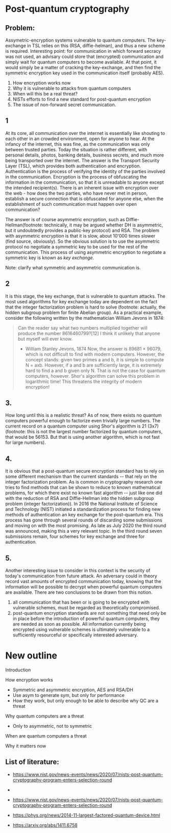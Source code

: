 # Post-quantum cryptography
## Problem:
Assymetric-encryption systems vulnerable to quantum computers.
The key-exchange in TSL relies on this (RSA, diffie-helman), and thus a new scheme is required.
Interesting point: for communication in which forward secracy was not used, an advisary could store that (encrypted) communication and simply wait for quantum computers to become available.
At that point, it would simply be a matter of cracking the key-exchange, and then find the symmetric encryption key used in the communication itself (probably AES).


1. How encryption works now
2. Why it is vulnerable to attacks from quantum computers
3. When will this be a real threat?
4. NISTs efforts to find a new standard for post-quantum encryption
5. The issue of non-forward secret communication.

## 1
At its core, all communication over the internet is essentially like shouting to each other in an crowded environment, open for anyone to hear.
At the infancy of the internet, this was fine, as the communication was only between trusted parties.
Today the situation is rather different, with personal details, photos, banking details, business secrets, and much more being transported over the internet.
The answer is the Transport Security Layer (TSL), which provides both authentication and encryption.
Authentication is the process of verifying the identity of the parties involved in the communication.
Encryption is the process of obfuscating the information in the communication, so that it is unreadable to anyone except the intended recipient(s).
There is an inherent issue with encryption over the web - how does the two parties, who have never met in person, establish a secure connection that is obfuscated for anyone else, when the establishment of such communication must happen over open communication?

The answer is of course asymmetric encryption, such as Diffie-Hellman(footnote: technically, it may be argued whether DH is asymmetric, but it undoubtedly provides a public-key protocol) and RSA.
The problem with asymmetric encryption is that it is slow, about 10'000 times slower (find source, obviously).
So the obvious solution is to use the asymmetric protocol no negotiate a symmetric key to be used for the rest of the communication.
This process of using asymmetric encryption to negotiate a symmetric key is known as _key exchange_.

Note: clarify what symmetric and asymmetric communication is.

## 2
It is this stage, the key exchange, that is vulnerable to quantum attacks.
The most used algorithms for key exchange today are dependent on the fact that the integer factorization problem is hard to solve (footnote: actually, the hidden subgroup problem for finite Abelian group).
As a practical example, consider the following written by the mathematician William Jevons in 1874:
> Can the reader say what two numbers multiplied together will produce the number 8616460799?[12] I think it unlikely that anyone but myself will ever know.
> 
> - William Stanley Jevons, 1874
Now, the answer is $89681 \times 96079$, which is not difficult to find with modern computers.
However, the concept stands: given two primes a and b, it is simple to compute N = axb.
However, if a and b are sufficiently large, it is extremely hard to find a and b given only N.
That is not the case for quantum computers, however.
Shor's algorithm can solve this problem in logarithmic time!
This threatens the integrity of modern encryption!

## 3.
How long until this is a realistic threat?
As of now, there exists no quantum computers powerful enough to factorize even trivially large numbers.
The current record on a quantum computer using Shor's algorithm is 21 (3x7) (footnote: this is not the largest number factorized by quantum computers, that would be 56153. But that is using another algorithm, which is not fast for large numbers).

## 4.
It is obvious that a post-quantum secure encryption standard has to rely on some different mechanism than the current standards -- that rely on the integer factorization problem.
As is common in cryptography research one tries to find methods that can be shown to reduce to known mathematical problems, for which there exist no known fast algorithm -- just like one did with the reduction of RSA and Diffie-Hellman into the hidden subgroup problem (integer factorization)).
In 2016 the National Institute of Science and Technology (NIST) initiated a standardization process for finding new methods of authentication an key exchange for the post-quantum era.
This process has gone through several rounds of discarding some submissions and moving on with the most promising.
As late as July 2020 the third round was announced, making this a very relevant topic.
In the third round seven submissions remain, four schemes for key exchange and three for authentication.

## 5.
Another interesting issue to consider in this context is the security of today's communication from future attack.
An adversary could in theory record vast amounts of encrypted communication today, knowing that the information will be possible to decrypt when powerful quantum computers are available.
There are two conclusions to be drawn from this notion.
1) all communication that has been or is going to be encrypted with vulnerable schemes, must be regarded as theoretically compromised.
2) post-quantum encryption standards are not something that need only be in place before the introduction of powerful quantum computers, they are needed as soon as possible.
All information currently being encrypted using vulnerable schemes is ultimately vulnerable to a sufficiently resourceful or specifically interested adversary.


# New outline

Introduction

How encryption works
 - Symmetric and asymmetric encryption, AES and RSA/DH
 - Use asym to generate sym, but only for performance
 - How they work, but only enough to be able to describe why QC are a threat

Why quantum computers are a threat
 - Only to asymmetric, not to symmetric

When are quantum computers a threat

Why it matters now



## List of literature:
- https://www.nist.gov/news-events/news/2020/07/nists-post-quantum-cryptography-program-enters-selection-round
- 

- https://www.nist.gov/news-events/news/2020/07/nists-post-quantum-cryptography-program-enters-selection-round
- https://phys.org/news/2014-11-largest-factored-quantum-device.html
- https://arxiv.org/abs/1411.6758
